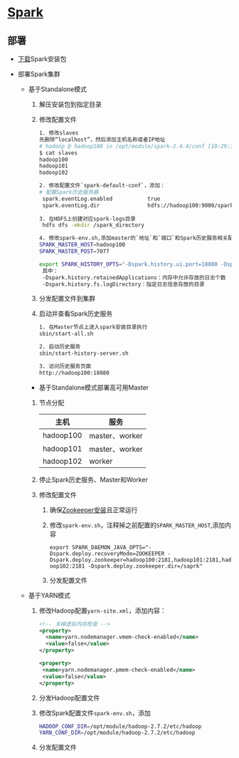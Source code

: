 # [Spark](https://spark.apache.org/)

## 部署

- [下载](https://archive.apache.org/dist/spark/)Spark安装包

- 部署Spark集群

  - 基于Standalone模式

    1. 解压安装包到指定目录

    2. 修改配置文件

       ```bash
       1. 修改slaves
       先删除“localhost”，然后添加主机名称或者IP地址
       # hadoop @ hadoop100 in /opt/module/spark-2.4.4/conf [10:29:31] 
       $ cat slaves 
       hadoop100
       hadoop101
       hadoop102
       
       2. 修改配置文件`spark-default-conf`，添加：
       # 配置Spark历史服务器
        spark.eventLog.enabled           true
        spark.eventLog.dir               hdfs://hadoop100:9000/spark_directory
        
       3. 在HDFS上创建对应spark-logs目录
        hdfs dfs -mkdir /spark_directory
       
       4. 修改spark-env.sh,添加master的`地址`和`端口`和Spark历史服务相关配置
       SPARK_MASTER_HOST=hadoop100
       SPARK_MASTER_POST=7077
       
       export SPARK_HISTORY_OPTS="-Dspark.history.ui.port=18080 -Dspark.history.retainedApplications=30 -Dspark.history.fs.logDirectory=hdfs://hadoop100:9000/spark_directory"
        其中：
        -Dspark.history.retainedApplications：内存中允许存放的日志个数
        -Dspark.history.fs.logDirectory：指定日志信息存放的目录
       ```

    3. 分发配置文件到集群

    4. 启动并查看Spark历史服务

       ```bash
       1. 在Master节点上进入spark安装目录执行
       sbin/start-all.sh
       
       2. 启动历史服务
       sbin/start-history-server.sh
       
       3. 访问历史服务页面
       http://hadoop100:18080
       ```

    - 基于Standalone模式部署高可用Master

    1. 节点分配

       | 主机      | 服务           |
       | --------- | -------------- |
       | hadoop100 | master、worker |
       | hadoop101 | master、worker |
       | hadoop102 | worker         |

    2. 停止Spark历史服务、Master和Worker

    3. 修改配置文件

       1. 确保[Zookeeper安装](Zookeeper/Zookeeper.md)且正常运行

       2. 修改`spark-env.sh`，注释掉之前配置的`SPARK_MASTER_HOST`,添加内容
     
          `export SPARK_DAEMON_JAVA_OPTS="-Dspark.deploy.recoveryMode=ZOOKEEPER -Dspark.deploy.zookeeper=hadoop100:2181,hadoop101:2181,hadoop102:2181 -Dspark.deploy.zookeeper.dir=/saprk"`
       
       3. 分发配置文件
       
  
  - 基于YARN模式
  
    1. 修改Hadoop配置`yarn-site.xml`，添加内容：
  
       ```xml
       <!-- 关掉虚拟内存检查 -->
       <property>
         <name>yarn.nodemanager.vmem-check-enabled</name>
         <value>false</value>
       </property>
       
       <property>
       	<name>yarn.nodemanager.pmem-check-enabled</name>
       	<value>false</value>
       </property>
       
       ```
  
    2. 分发Hadoop配置文件
  
    3. 修改Spark配置文件`spark-env.sh`，添加
  
       ```bash
       HADOOP_CONF_DIR=/opt/module/hadoop-2.7.2/etc/hadoop
       YARN_CONF_DIR=/opt/module/hadoop-2.7.2/etc/hadoop
       ```
  
    4. 分发配置文件
